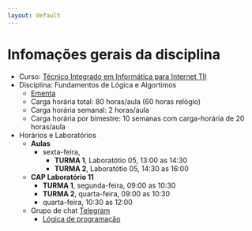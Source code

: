 ```yaml
---
layout: default
---
```


# [](#header-1) Infomações gerais da disciplina

- Curso: [Técnico Integrado em Informática para Internet TII](http://diatinf.ifrn.edu.br/doku.php?id=cursos:tecnicos:ii:start)
- Disciplina: Fundamentos de Lógica e Algortimos
  - [Ementa](http://diatinf.ifrn.edu.br/lib/exe/fetch.php?media=cursos:tecnicos:ii:info1_-_fundamentos_de_logica_e_algoritmos.pdf)
  - Carga horária total: 80 horas/aula (60 horas relógio)
  - Carga horária semanal: 2 horas/aula
  - Carga horária por bimestre: 10 semanas com carga-horária de 20 horas/aula
- Horários e Laboratórios
  - **Aulas**
    - sexta-feira,
      - **TURMA 1**, Laboratótio 05, 13:00 as 14:30
      - **TURMA 2**, Laboratótio 05, 14:30 as 16:00
  - **CAP Laboratório 11**
    - **TURMA 1**, segunda-feira, 09:00 as 10:30
    - **TURMA 2**, quarta-feira, 09:00 as 10:30
    - quarta-feira, 10:30 as 12:00
  - Grupo de chat [Telegram](https://telegram.org)
    - [Lógica de programação](https://t.me/logica_de_programacao)
